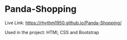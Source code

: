 # Panda-Shopping
Live Link: https://rhythm1950.github.io/Panda-Shopping/

Used in the project: HTMl, CSS and Bootstrap
